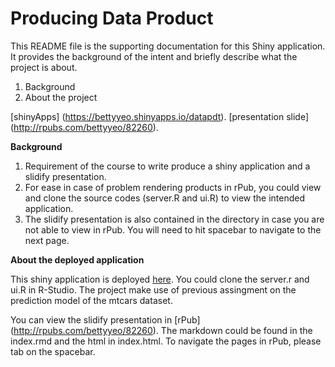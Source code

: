 # Producing Data Product


This README file is the supporting documentation for this Shiny application. It provides the background of the intent and briefly describe what the project is about.

1. Background
2. About the project

[shinyApps] (https://bettyyeo.shinyapps.io/datapdt).
[presentation slide] (http://rpubs.com/bettyyeo/82260).

**Background**

1. Requirement of the course to write produce a shiny application and a slidify presentation.
2. For ease in case of problem rendering products in rPub, you could view and clone the source codes (server.R and ui.R) to view the intended application.  
3. The slidify presentation is also contained in the directory in case you are not able to view in rPub.  You will need to hit spacebar to navigate to the next page. 

**About the deployed application**

This shiny application is deployed [here](https://bettyyeo.shinyapps.io/datapdt).  You could clone the server.r and ui.R in R-Studio. The project make use of previous assingment on the prediction model of the mtcars dataset.  

You can view the slidify presentation in [rPub] (http://rpubs.com/bettyyeo/82260).  The markdown could be found in the index.rmd and the html in index.html.  To navigate the pages in rPub, please tab on the spacebar. 

